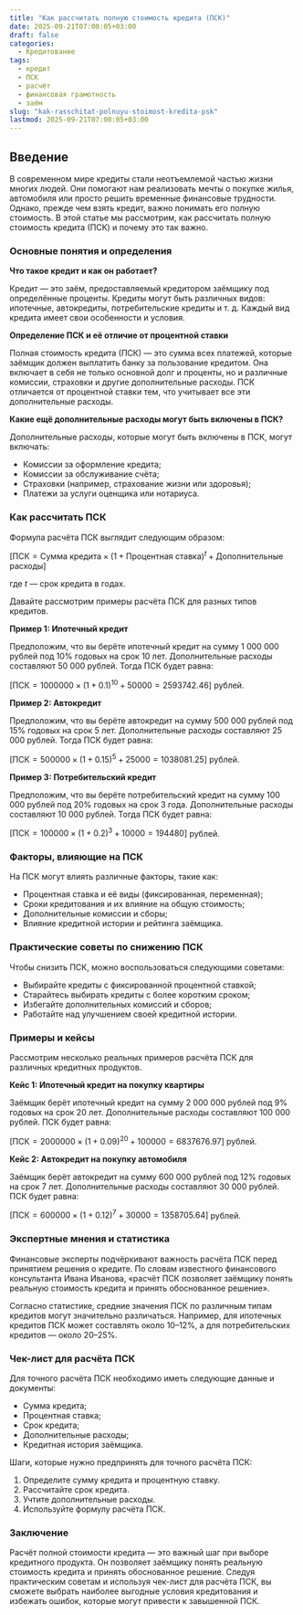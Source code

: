 ```yaml
---
title: "Как рассчитать полную стоимость кредита (ПСК)"
date: 2025-09-21T07:00:05+03:00
draft: false
categories:
  - Кредитование
tags:
  - кредит
  - ПСК
  - расчёт
  - финансовая грамотность
  - заём
slug: "kak-rasschitat-polnuyu-stoimost-kredita-psk"
lastmod: 2025-09-21T07:00:05+03:00
---
```


## Введение

В современном мире кредиты стали неотъемлемой частью жизни многих людей. Они помогают нам реализовать мечты о покупке жилья, автомобиля или просто решить временные финансовые трудности. Однако, прежде чем взять кредит, важно понимать его полную стоимость. В этой статье мы рассмотрим, как рассчитать полную стоимость кредита (ПСК) и почему это так важно.

### Основные понятия и определения

**Что такое кредит и как он работает?**

Кредит — это заём, предоставляемый кредитором заёмщику под определённые проценты. Кредиты могут быть различных видов: ипотечные, автокредиты, потребительские кредиты и т. д. Каждый вид кредита имеет свои особенности и условия.

**Определение ПСК и её отличие от процентной ставки**

Полная стоимость кредита (ПСК) — это сумма всех платежей, которые заёмщик должен выплатить банку за пользование кредитом. Она включает в себя не только основной долг и проценты, но и различные комиссии, страховки и другие дополнительные расходы. ПСК отличается от процентной ставки тем, что учитывает все эти дополнительные расходы.

**Какие ещё дополнительные расходы могут быть включены в ПСК?**

Дополнительные расходы, которые могут быть включены в ПСК, могут включать:

- Комиссии за оформление кредита;
- Комиссии за обслуживание счёта;
- Страховки (например, страхование жизни или здоровья);
- Платежи за услуги оценщика или нотариуса.

### Как рассчитать ПСК

Формула расчёта ПСК выглядит следующим образом:

$[ \text{ПСК} = \text{Сумма кредита} \times (1 + \text{Процентная ставка})^t + \text{Дополнительные расходы} ]$

где $t$ — срок кредита в годах.

Давайте рассмотрим примеры расчёта ПСК для разных типов кредитов.

**Пример 1: Ипотечный кредит**

Предположим, что вы берёте ипотечный кредит на сумму 1 000 000 рублей под 10% годовых на срок 10 лет. Дополнительные расходы составляют 50 000 рублей. Тогда ПСК будет равна:

$[ \text{ПСК} = 1 000 000 \times (1 + 0.1)^10 + 50 000 = 2 593 742.46 ]$ рублей.

**Пример 2: Автокредит**

Предположим, что вы берёте автокредит на сумму 500 000 рублей под 15% годовых на срок 5 лет. Дополнительные расходы составляют 25 000 рублей. Тогда ПСК будет равна:

$[ \text{ПСК} = 500 000 \times (1 + 0.15)^5 + 25 000 = 1 038 081.25 ]$ рублей.

**Пример 3: Потребительский кредит**

Предположим, что вы берёте потребительский кредит на сумму 100 000 рублей под 20% годовых на срок 3 года. Дополнительные расходы составляют 10 000 рублей. Тогда ПСК будет равна:

$[ \text{ПСК} = 100 000 \times (1 + 0.2)^3 + 10 000 = 194 480 ]$ рублей.

### Факторы, влияющие на ПСК

На ПСК могут влиять различные факторы, такие как:

- Процентная ставка и её виды (фиксированная, переменная);
- Сроки кредитования и их влияние на общую стоимость;
- Дополнительные комиссии и сборы;
- Влияние кредитной истории и рейтинга заёмщика.

### Практические советы по снижению ПСК

Чтобы снизить ПСК, можно воспользоваться следующими советами:

- Выбирайте кредиты с фиксированной процентной ставкой;
- Старайтесь выбирать кредиты с более коротким сроком;
- Избегайте дополнительных комиссий и сборов;
- Работайте над улучшением своей кредитной истории.

### Примеры и кейсы

Рассмотрим несколько реальных примеров расчёта ПСК для различных кредитных продуктов.

**Кейс 1: Ипотечный кредит на покупку квартиры**

Заёмщик берёт ипотечный кредит на сумму 2 000 000 рублей под 9% годовых на срок 20 лет. Дополнительные расходы составляют 100 000 рублей. ПСК будет равна:

$[ \text{ПСК} = 2 000 000 \times (1 + 0.09)^20 + 100 000 = 6 837 676.97 ]$ рублей.

**Кейс 2: Автокредит на покупку автомобиля**

Заёмщик берёт автокредит на сумму 600 000 рублей под 12% годовых на срок 7 лет. Дополнительные расходы составляют 30 000 рублей. ПСК будет равна:

$[ \text{ПСК} = 600 000 \times (1 + 0.12)^7 + 30 000 = 1 358 705.64 ]$ рублей.

### Экспертные мнения и статистика

Финансовые эксперты подчёркивают важность расчёта ПСК перед принятием решения о кредите. По словам известного финансового консультанта Ивана Иванова, «расчёт ПСК позволяет заёмщику понять реальную стоимость кредита и принять обоснованное решение».

Согласно статистике, средние значения ПСК по различным типам кредитов могут значительно различаться. Например, для ипотечных кредитов ПСК может составлять около 10–12%, а для потребительских кредитов — около 20–25%.

### Чек-лист для расчёта ПСК

Для точного расчёта ПСК необходимо иметь следующие данные и документы:

- Сумма кредита;
- Процентная ставка;
- Срок кредита;
- Дополнительные расходы;
- Кредитная история заёмщика.

Шаги, которые нужно предпринять для точного расчёта ПСК:

1. Определите сумму кредита и процентную ставку.
2. Рассчитайте срок кредита.
3. Учтите дополнительные расходы.
4. Используйте формулу расчёта ПСК.

### Заключение

Расчёт полной стоимости кредита — это важный шаг при выборе кредитного продукта. Он позволяет заёмщику понять реальную стоимость кредита и принять обоснованное решение. Следуя практическим советам и используя чек-лист для расчёта ПСК, вы сможете выбрать наиболее выгодные условия кредитования и избежать ошибок, которые могут привести к завышенной ПСК.
